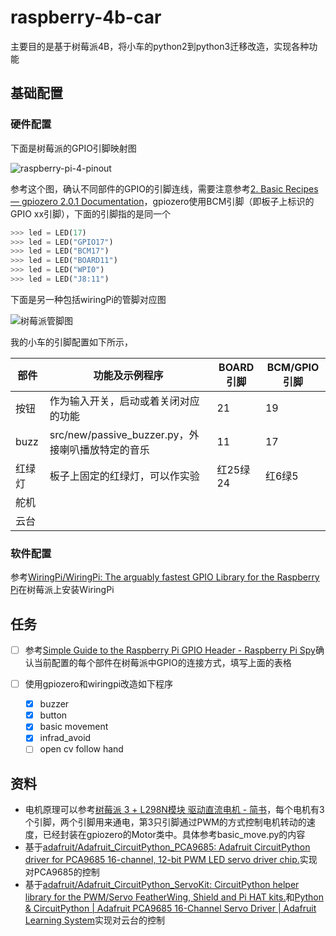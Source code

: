 # raspberry-4b-car

主要目的是基于树莓派4B，将小车的python2到python3迁移改造，实现各种功能

## 基础配置

### 硬件配置

下面是树莓派的GPIO引脚映射图

![raspberry-pi-4-pinout](https://github.com/user-attachments/assets/798aad4b-a748-4baa-9bdb-842ec755adac)

参考这个图，确认不同部件的GPIO的引脚连线，需要注意参考[2. Basic Recipes — gpiozero 2.0.1 Documentation](https://gpiozero.readthedocs.io/en/latest/recipes.html#pin-numbering)，gpiozero使用BCM引脚（即板子上标识的GPIO xx引脚），下面的引脚指的是同一个

```python
>>> led = LED(17)
>>> led = LED("GPIO17")
>>> led = LED("BCM17")
>>> led = LED("BOARD11")
>>> led = LED("WPI0")
>>> led = LED("J8:11")
```

下面是另一种包括wiringPi的管脚对应图

![树莓派管脚图](https://github.com/user-attachments/assets/baf6d3ca-05da-4887-8e2b-a3664e56e960)

我的小车的引脚配置如下所示，

| 部件   | 功能及示例程序                                    | BOARD引脚 | BCM/GPIO引脚 |
| ------ | ------------------------------------------------- | --------- | ------------ |
| 按钮   | 作为输入开关，启动或着关闭对应的功能              | 21        | 19           |
| buzz   | src/new/passive_buzzer.py，外接喇叭播放特定的音乐 | 11        | 17           |
| 红绿灯 | 板子上固定的红绿灯，可以作实验                    | 红25绿24  | 红6绿5       |
| 舵机   |                                                   |           |              |
| 云台   |                                                   |           |              |

### 软件配置

参考[WiringPi/WiringPi: The arguably fastest GPIO Library for the Raspberry Pi](https://github.com/WiringPi/WiringPi)在树莓派上安装WiringPi

## 任务

- [ ] 参考[Simple Guide to the Raspberry Pi GPIO Header - Raspberry Pi Spy](https://www.raspberrypi-spy.co.uk/2012/06/simple-guide-to-the-rpi-gpio-header-and-pins/)确认当前配置的每个部件在树莓派中GPIO的连接方式，填写上面的表格
- [ ] 使用gpiozero和wiringpi改造如下程序

  - [X] buzzer
  - [X] button
  - [X] basic movement
  - [X] infrad_avoid
  - [ ] open cv follow hand

## 资料

- 电机原理可以参考[树莓派 3 + L298N模块 驱动直流电机 - 简书](https://www.jianshu.com/p/775b4fb2c98d)，每个电机有3个引脚，两个引脚用来通电，第3只引脚通过PWM的方式控制电机转动的速度，已经封装在gpiozero的Motor类中。具体参考basic_move.py的内容
- 基于[adafruit/Adafruit_CircuitPython_PCA9685: Adafruit CircuitPython driver for PCA9685 16-channel, 12-bit PWM LED  servo driver chip.](https://github.com/adafruit/Adafruit_CircuitPython_PCA9685)实现对PCA9685的控制
- 基于[adafruit/Adafruit\_CircuitPython\_ServoKit: CircuitPython helper library for the PWM/Servo FeatherWing, Shield and Pi HAT kits.](https://github.com/adafruit/Adafruit_CircuitPython_ServoKit)和[Python &amp; CircuitPython | Adafruit PCA9685 16-Channel Servo Driver | Adafruit Learning System](https://learn.adafruit.com/16-channel-pwm-servo-driver/python-circuitpython)实现对云台的控制
